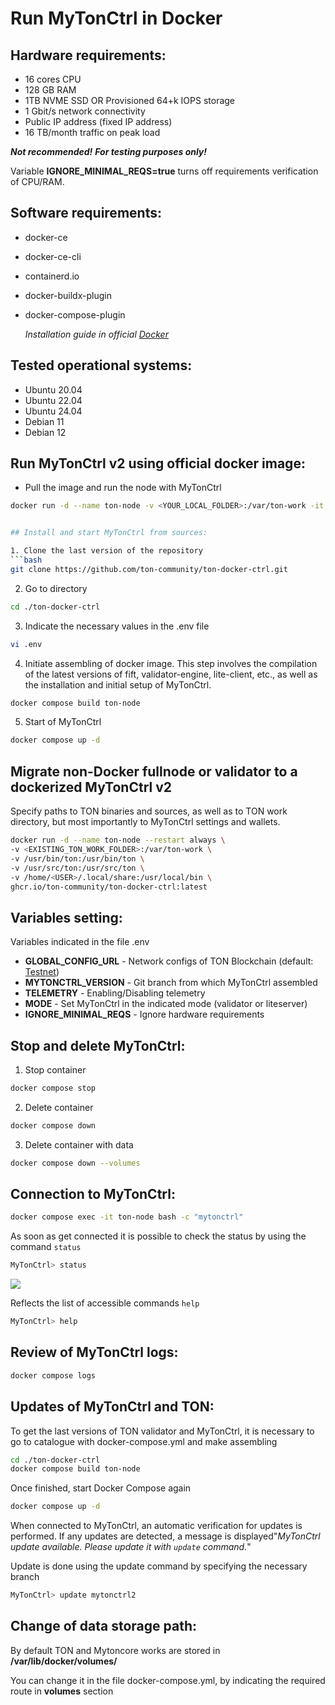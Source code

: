 # Run MyTonCtrl in Docker

## Hardware requirements:

- 16 cores CPU
- 128 GB RAM
- 1TB NVME SSD OR Provisioned 64+k IOPS storage
- 1 Gbit/s network connectivity
- Public IP address (fixed IP address)
- 16 TB/month traffic on peak load

**_Not recommended!_** **_For testing purposes only!_**

Variable **IGNORE_MINIMAL_REQS=true** turns off requirements verification of CPU/RAM.

## Software requirements:

- docker-ce
- docker-ce-cli
- containerd.io
- docker-buildx-plugin
- docker-compose-plugin

  _Installation guide in official [Docker](https://docs.docker.com/engine/install/)_

## Tested operational systems:

- Ubuntu 20.04
- Ubuntu 22.04
- Ubuntu 24.04
- Debian 11
- Debian 12

## Run MyTonCtrl v2 using official docker image:

- Pull the image and run the node with MyTonCtrl

````bash
docker run -d --name ton-node -v <YOUR_LOCAL_FOLDER>:/var/ton-work -it ghcr.io/ton-community/ton-docker-ctrl:latest


## Install and start MyTonCtrl from sources:

1. Clone the last version of the repository
```bash
git clone https://github.com/ton-community/ton-docker-ctrl.git
````

2. Go to directory

```bash
cd ./ton-docker-ctrl
```

3. Indicate the necessary values in the .env file

```bash
vi .env
```

4. Initiate assembling of docker image. This step involves the compilation of the latest versions of fift, validator-engine, lite-client, etc., as well as the installation and initial setup of MyTonCtrl.

```bash
docker compose build ton-node
```

5. Start of MyTonCtrl

```bash
docker compose up -d
```

## Migrate non-Docker fullnode or validator to a dockerized MyTonCtrl v2

Specify paths to TON binaries and sources, as well as to TON work directory, but most importantly to MyTonCtrl settings and wallets.

```bash
docker run -d --name ton-node --restart always \
-v <EXISTING_TON_WORK_FOLDER>:/var/ton-work \
-v /usr/bin/ton:/usr/bin/ton \
-v /usr/src/ton:/usr/src/ton \
-v /home/<USER>/.local/share:/usr/local/bin \
ghcr.io/ton-community/ton-docker-ctrl:latest
```

## Variables setting:

Variables indicated in the file .env

- **GLOBAL_CONFIG_URL** - Network configs of TON Blockchain (default: [Testnet](https://ton.org/testnet-global.config.json))
- **MYTONCTRL_VERSION** - Git branch  from which MyTonCtrl assembled
- **TELEMETRY** - Enabling/Disabling telemetry
- **MODE** - Set MyTonCtrl in the indicated mode (validator or liteserver)
- **IGNORE_MINIMAL_REQS** - Ignore hardware requirements

## Stop and delete MyTonCtrl:

1. Stop container

```bash
docker compose stop
```

2. Delete container

```bash
docker compose down
```

3. Delete container with data

```bash
docker compose down --volumes
```

## Connection to  MyTonCtrl:

```bash
docker compose exec -it ton-node bash -c "mytonctrl"
```

As soon as get connected it is possible to check the status by using the command `status`

```bash
MyTonCtrl> status
```

![](https://raw.githubusercontent.com/ton-blockchain/mytonctrl/master/screens/mytonctrl-status.png)

Reflects the list of accessible commands `help`

```bash
MyTonCtrl> help
```

## Review of MyTonCtrl logs:

```bash
docker compose logs
```

## Updates of MyTonCtrl and TON:

To get the last versions of TON validator and MyTonCtrl, it is necessary to go to catalogue with  docker-compose.yml and make assembling

```bash
cd ./ton-docker-ctrl
docker compose build ton-node
```

Once finished, start Docker Compose again

```bash
docker compose up -d
```

When connected to MyTonCtrl, an automatic verification for updates is performed. If any updates are detected, a message is displayed"_MyTonCtrl update available. Please update it with `update` command._"

Update is done using the update command by specifying the necessary branch

```bash
MyTonCtrl> update mytonctrl2
```

## Change of data storage path:

By default TON and Mytoncore works are stored in **/var/lib/docker/volumes/**

You can change it in the file docker-compose.yml, by indicating the required route in **volumes** section
